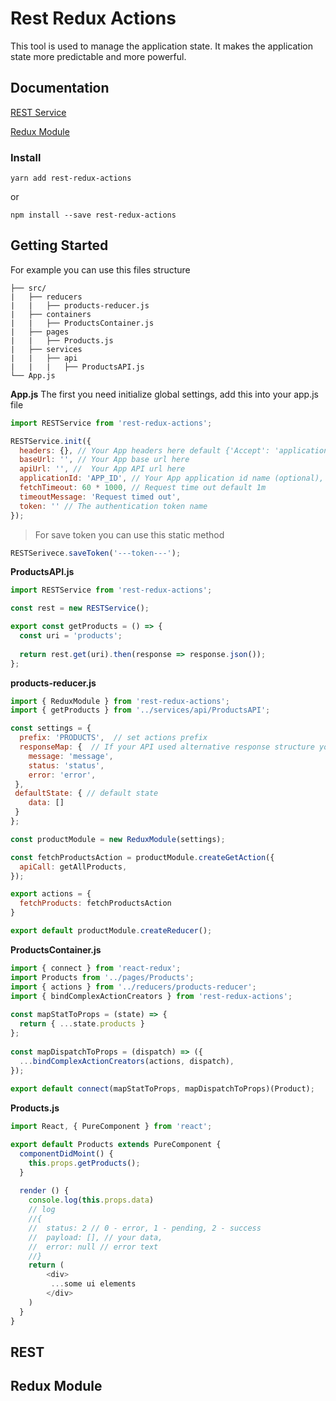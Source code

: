 
# Rest Redux Actions

This tool is used to manage the application state. It makes the application state more predictable and more powerful.

 ## Documentation

[REST Service](#rest)

[Redux Module](#redux-module)

### Install
```
yarn add rest-redux-actions
```
or

```
npm install --save rest-redux-actions 
```

## Getting Started

For example you can use this files structure

```
├── src/  
|   ├── reducers  
|   |   ├── products-reducer.js  
|   ├── containers  
|   |   ├── ProductsContainer.js  
|   ├── pages  
|   |   ├── Products.js
|   ├── services  
|   |   ├── api
|   |   |   ├── ProductsAPI.js
└── App.js  
```

**App.js**
The first you need initialize global settings, add this into your app.js file
```javascript
import RESTService from 'rest-redux-actions';

RESTService.init({  
  headers: {}, // Your App headers here default {'Accept': 'application/json', 'Content-Type': 'application/json'}
  baseUrl: '', // Your App base url here
  apiUrl: '', //  Your App API url here
  applicationId: 'APP_ID', // Your App application id name (optional), default null,
  fetchTimeout: 60 * 1000, // Request time out default 1m
  timeoutMessage: 'Request timed out',
  token: '' // The authentication token name
});
```

> For save token you can use this static method
```javascript
RESTSerivece.saveToken('---token---'); 
```

**ProductsAPI.js**

```javascript
import RESTService from 'rest-redux-actions';

const rest = new RESTService();

export const getProducts = () => {  
  const uri = 'products';  
  
  return rest.get(uri).then(response => response.json());  
};
```

**products-reducer.js**

```javascript
import { ReduxModule } from 'rest-redux-actions';
import { getProducts } from '../services/api/ProductsAPI';

const settings = {  
  prefix: 'PRODUCTS',  // set actions prefix
  responseMap: {  // If your API used alternative response structure you can manipulate change responseMap object or use alternativeResponse method in action creator
    message: 'message',  
    status: 'status',  
    error: 'error',
 },
 defaultState: { // default state
    data: []
 }
};

const productModule = new ReduxModule(settings);

const fetchProductsAction = productModule.createGetAction({   
  apiCall: getAllProducts,   
});

export actions = {
  fetchProducts: fetchProductsAction
}

export default productModule.createReducer();
```

**ProductsContainer.js**

```javascript
import { connect } from 'react-redux';  
import Products from '../pages/Products';  
import { actions } from '../reducers/products-reducer';    
import { bindComplexActionCreators } from 'rest-redux-actions';  
  
const mapStatToProps = (state) => {
  return { ...state.products }
}; 
  
const mapDispatchToProps = (dispatch) => ({  
  ...bindComplexActionCreators(actions, dispatch),
});  
  
export default connect(mapStatToProps, mapDispatchToProps)(Product);
```

**Products.js**

```javascript
import React, { PureComponent } from 'react';

export default Products extends PureComponent {
  componentDidMoint() {
    this.props.getProducts();
  }
        
  render () {
    console.log(this.props.data)
    // log
    //{
    //	status: 2 // 0 - error, 1 - pending, 2 - success
    //	payload: [], // your data,
    //	error: null // error text
    //}
    return (
        <div>
         ...some ui elements
        </div>
    )
  }
}
```

## REST

## Redux Module
